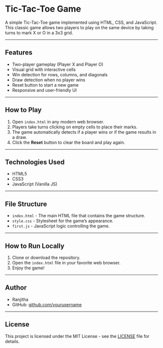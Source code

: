 
# Tic-Tac-Toe Game

A simple Tic-Tac-Toe game implemented using HTML, CSS, and JavaScript.  
This classic game allows two players to play on the same device by taking turns to mark X or O in a 3x3 grid.

---

## Features

- Two-player gameplay (Player X and Player O)
- Visual grid with interactive cells
- Win detection for rows, columns, and diagonals
- Draw detection when no player wins
- Reset button to start a new game
- Responsive and user-friendly UI

---

## How to Play

1. Open `index.html` in any modern web browser.
2. Players take turns clicking on empty cells to place their marks.
3. The game automatically detects if a player wins or if the game results in a draw.
4. Click the **Reset** button to clear the board and play again.

---

## Technologies Used

- HTML5
- CSS3
- JavaScript (Vanilla JS)

---

## File Structure

- `index.html` - The main HTML file that contains the game structure.
- `style.css` - Stylesheet for the game’s appearance.
- `first.js` - JavaScript logic controlling the game.

---

## How to Run Locally

1. Clone or download the repository.
2. Open the `index.html` file in your favorite web browser.
3. Enjoy the game!

---

## Author

- Ranjitha
- GitHub: [github.com/yourusername](https://github.com/Ranjitha110)

---

## License

This project is licensed under the MIT License - see the [LICENSE](LICENSE) file for details.
